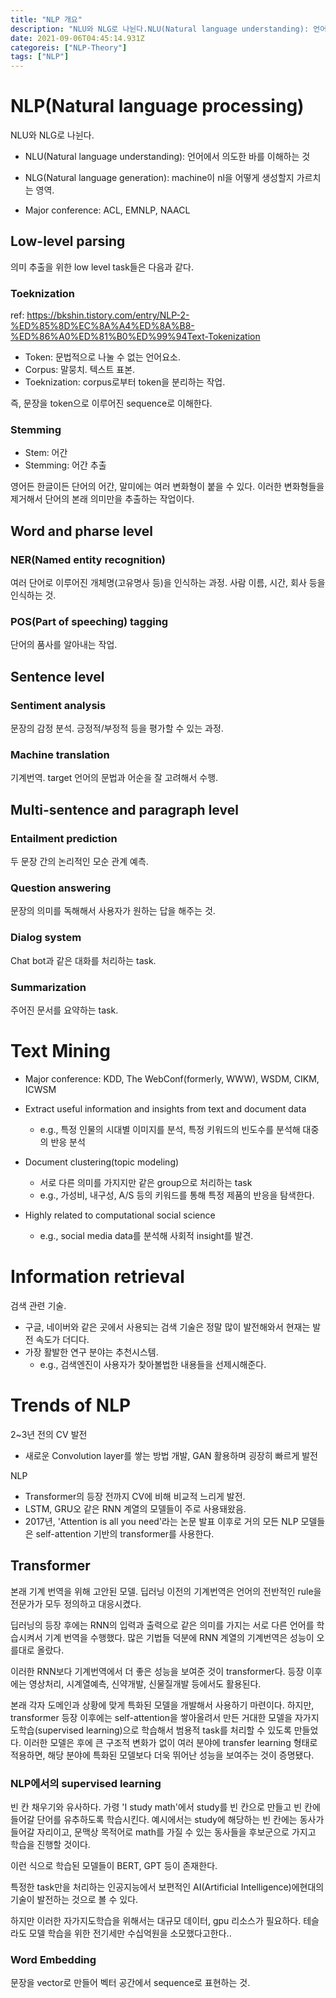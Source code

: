 ```yaml
---
title: "NLP 개요"
description: "NLU와 NLG로 나뉜다.NLU(Natural language understanding): 언어에서 의도한 바를 이해하는 것NLG(Natural language generation): machine이 nl을 어떻게 생성할지 가르치는 영역.Major conference:"
date: 2021-09-06T04:45:14.931Z
categoreis: ["NLP-Theory"]
tags: ["NLP"]
---
```



# NLP(Natural language processing)
NLU와 NLG로 나뉜다.
- NLU(Natural language understanding): 언어에서 의도한 바를 이해하는 것
- NLG(Natural language generation): machine이 nl을 어떻게 생성할지 가르치는 영역.

- Major conference: ACL, EMNLP, NAACL

## Low-level parsing
의미 추출을 위한 low level task들은 다음과 같다.
### Toeknization
ref: https://bkshin.tistory.com/entry/NLP-2-%ED%85%8D%EC%8A%A4%ED%8A%B8-%ED%86%A0%ED%81%B0%ED%99%94Text-Tokenization
- Token: 문법적으로 나눌 수 없는 언어요소.
- Corpus: 말뭉치. 텍스트 표본.
- Toeknization: corpus로부터 token을 분리하는 작업.

즉, 문장을 token으로 이루어진 sequence로 이해한다.

### Stemming
- Stem: 어간
- Stemming: 어간 추출

영어든 한글이든 단어의 어간, 말미에는 여러 변화형이 붙을 수 있다. 이러한 변화형들을 제거해서 단어의 본래 의미만을 추출하는 작업이다.

## Word and pharse level
### NER(Named entity recognition)
여러 단어로 이루어진 개체명(고유명사 등)을 인식하는 과정. 사람 이름, 시간, 회사 등을 인식하는 것.

### POS(Part of speeching) tagging
단어의 품사를 알아내는 작업.

## Sentence level
### Sentiment analysis
문장의 감정 분석. 긍정적/부정적 등을 평가할 수 있는 과정.

### Machine translation
기계번역. target 언어의 문법과 어순을 잘 고려해서 수행.

## Multi-sentence and paragraph level
### Entailment prediction
두 문장 간의 논리적인 모순 관계 예측.

### Question answering
문장의 의미를 독해해서 사용자가 원하는 답을 해주는 것.

### Dialog system
Chat bot과 같은 대화를 처리하는 task.

### Summarization
주어진 문서를 요약하는 task.

# Text Mining
- Major conference: KDD, The WebConf(formerly, WWW), WSDM, CIKM, ICWSM

- Extract useful information and insights from text and document data
  - e.g., 특정 인물의 시대별 이미지를 분석, 특정 키워드의 빈도수를 분석해 대중의 반응 분석
- Document clustering(topic modeling)
  - 서로 다른 의미를 가지지만 같은 group으로 처리하는 task
  - e.g., 가성비, 내구성, A/S 등의 키워드를 통해 특정 제품의 반응을 탐색한다.
- Highly related to computational social science
  - e.g., social media data를 분석해 사회적 insight를 발견.
  
# Information retrieval
검색 관련 기술.
- 구글, 네이버와 같은 곳에서 사용되는 검색 기술은 정말 많이 발전해와서 현재는 발전 속도가 더디다.
- 가장 활발한 연구 분야는 추천시스템.
  - e.g., 검색엔진이 사용자가 찾아볼법한 내용들을 선제시해준다.
  
# Trends of NLP
2~3년 전의 CV 발전
- 새로운 Convolution layer를 쌓는 방법 개발, GAN 활용하며 굉장히 빠르게 발전

NLP
- Transformer의 등장 전까지 CV에 비해 비교적 느리게 발전.
- LSTM, GRU오 같은 RNN 계열의 모델들이 주로 사용돼왔음.
- 2017년, 'Attention is all you need'라는 논문 발표 이후로 거의 모든 NLP 모델들은 self-attention 기반의 transformer를 사용한다.

## Transformer
본래 기계 번역을 위해 고안된 모델.
딥러닝 이전의 기계번역은 언어의 전반적인 rule을 전문가가 모두 정의하고 대응시켰다. 

딥러닝의 등장 후에는 RNN의 입력과 출력으로 같은 의미를 가지는 서로 다른 언어를 학습시켜서 기계 번역을 수행했다. 많은 기법들 덕분에 RNN 계열의 기계번역은 성능이 오를대로 올랐다.

이러한 RNN보다 기계번역에서 더 좋은 성능을 보여준 것이 transformer다. 등장 이후에는 영상처리, 시계열예측, 신약개발, 신물질개발 등에서도 활용된다.

본래 각자 도메인과 상황에 맞게 특화된 모델을 개발해서 사용하기 마련이다. 하지만,  transformer 등장 이후에는 self-attention을 쌓아올려서 만든 거대한 모델을 자가지도학습(supervised learning)으로 학습해서 범용적 task를 처리할 수 있도록 만들었다. 
이러한 모델은 후에 큰 구조적 변화가 없이 여러 분야에 transfer learning 형태로 적용하면, 해당 분야에 특화된 모델보다 더욱 뛰어난 성능을 보여주는 것이 증명됐다.

### NLP에서의 supervised learning
빈 칸 채우기와 유사하다. 가령 'I study math'에서 study를 빈 칸으로 만들고 빈 칸에 들어갈 단어를 유추하도록 학습시킨다. 예시에서는 study에 해당하는 빈 칸에는 동사가 들어갈 자리이고, 문맥상 목적어로 math를 가질 수 있는 동사들을 후보군으로 가지고 학습을 진행할 것이다.

이런 식으로 학습된 모델들이 BERT, GPT 등이 존재한다.

특정한 task만을 처리하는 인공지능에서 보편적인 AI(Artificial Intelligence)에현대의 기술이 발전하는 것으로 볼 수 있다.

하지만 이러한 자가지도학습을 위해서는 대규모 데이터, gpu 리소스가 필요하다. 테슬라도 모델 학습을 위한 전기세만 수십억원을 소모했다고한다..

### Word Embedding
문장을 vector로 만들어 벡터 공간에서 sequence로 표현하는 것.


